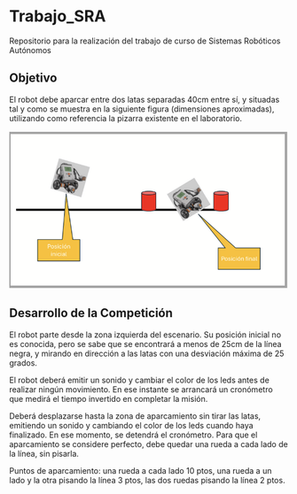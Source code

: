 # Trabajo_SRA
Repositorio para la realización del trabajo de curso de Sistemas Robóticos Autónomos

## Objetivo
El robot debe aparcar entre dos latas separadas 40cm entre sí, y situadas tal y como se muestra en la siguiente figura (dimensiones aproximadas), utilizando como referencia la pizarra existente en el laboratorio.

![alt text](/Assets/image.png)

## Desarrollo de la Competición
El robot parte desde la zona izquierda del escenario. Su posición inicial no es conocida, pero se sabe que se encontrará a menos de 25cm de la línea negra, y mirando en dirección a las latas con una desviación máxima de 25 grados.

El robot deberá emitir un sonido y cambiar el color de los leds antes de realizar ningún movimiento. En ese instante se arrancará un cronómetro que medirá el tiempo invertido en completar la misión.

Deberá desplazarse hasta la zona de aparcamiento sin tirar las latas, emitiendo un sonido y cambiando el color de los leds cuando haya finalizado. En ese momento, se detendrá el cronómetro. Para que el aparcamiento se considere perfecto, debe quedar una rueda a cada lado de la línea, sin pisarla.

Puntos de aparcamiento: una rueda a cada lado 10 ptos, una rueda a un lado y la otra pisando la línea 3 ptos, las dos ruedas pisando la línea 2 ptos.
